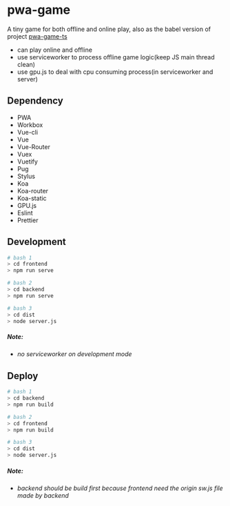 # pwa-game
A tiny game for both offline and online play,
also as the babel version of project [pwa-game-ts](https://github.com/liveangela/pwa-game-ts)
- can play online and offline
- use serviceworker to process offline game logic(keep JS main thread clean)
- use gpu.js to deal with cpu consuming process(in serviceworker and server)

## Dependency
- PWA
- Workbox
- Vue-cli
- Vue
- Vue-Router
- Vuex
- Vuetify
- Pug
- Stylus
- Koa
- Koa-router
- Koa-static
- GPU.js
- Eslint
- Prettier

## Development
```bash
# bash 1
> cd frontend
> npm run serve

# bash 2
> cd backend
> npm run serve

# bash 3
> cd dist
> node server.js
```
##### Note:
- *no serviceworker on development mode*

## Deploy
```bash
# bash 1
> cd backend
> npm run build

# bash 2
> cd frontend
> npm run build

# bash 3
> cd dist
> node server.js
```
##### Note:
- *backend should be build first because frontend need the origin sw.js file made by backend*